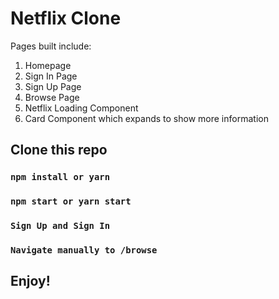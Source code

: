 # Netflix Clone

Pages built include: 
1. Homepage
2. Sign In Page
3. Sign Up Page
4. Browse Page
5. Netflix Loading Component
6. Card Component which expands to show more information

## Clone this repo

### `npm install or yarn`

### `npm start or yarn start`

### `Sign Up and Sign In`

### `Navigate manually to /browse`

## Enjoy!

